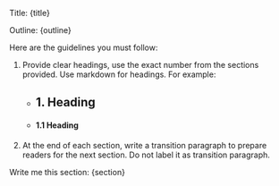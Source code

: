 Title: {title}

Outline: {outline}

Here are the guidelines you must follow:
1. Provide clear headings, use the exact number from the sections provided. Use markdown for headings. For example:
    - ## 1. Heading
    - #### 1.1 Heading
1. At the end of each section, write a transition paragraph to prepare readers for the next section. Do not label it as transition paragraph.

Write me this section:
{section}
